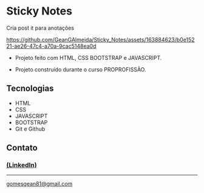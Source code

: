 # Sticky Notes
Cria post it para anotações



https://github.com/GeanGAlmeida/Sticky_Notes/assets/163884623/b0e15221-ae26-47c4-a70a-9cac5148ea0d


- Projeto feito com HTML, CSS BOOTSTRAP e JAVASCRIPT.

 - Projeto construído durante o curso PROPROFISSÃO.

## Tecnologias

- HTML
- CSS
- JAVASCRIPT
- BOOTSTRAP
- Git e Github

## Contato
### [(LinkedIn)](https://www.linkedin.com/in/gean-almeida/)
-----
gomesgean81@gmail.com
